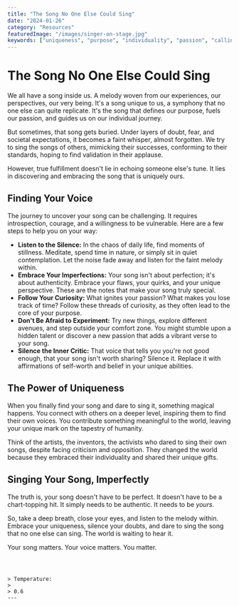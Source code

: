 ```yaml
---
title: "The Song No One Else Could Sing"
date: "2024-01-26"
category: "Resources"
featuredImage: "/images/singer-on-stage.jpg"
keywords: ["uniqueness", "purpose", "individuality", "passion", "calling"]
---
```


# The Song No One Else Could Sing

We all have a song inside us. A melody woven from our experiences, our perspectives, our very being. It's a song unique to us, a symphony that no one else can quite replicate. It's the song that defines our purpose, fuels our passion, and guides us on our individual journey.

But sometimes, that song gets buried. Under layers of doubt, fear, and societal expectations, it becomes a faint whisper, almost forgotten. We try to sing the songs of others, mimicking their successes, conforming to their standards, hoping to find validation in their applause.

However, true fulfillment doesn't lie in echoing someone else's tune. It lies in discovering and embracing the song that is uniquely ours.

## Finding Your Voice

The journey to uncover your song can be challenging. It requires introspection, courage, and a willingness to be vulnerable. Here are a few steps to help you on your way:

- **Listen to the Silence:** In the chaos of daily life, find moments of stillness. Meditate, spend time in nature, or simply sit in quiet contemplation. Let the noise fade away and listen for the faint melody within.
- **Embrace Your Imperfections:** Your song isn't about perfection; it's about authenticity. Embrace your flaws, your quirks, and your unique perspective. These are the notes that make your song truly special.
- **Follow Your Curiosity:** What ignites your passion? What makes you lose track of time? Follow these threads of curiosity, as they often lead to the core of your purpose.
- **Don't Be Afraid to Experiment:** Try new things, explore different avenues, and step outside your comfort zone. You might stumble upon a hidden talent or discover a new passion that adds a vibrant verse to your song.
- **Silence the Inner Critic:** That voice that tells you you're not good enough, that your song isn't worth sharing? Silence it. Replace it with affirmations of self-worth and belief in your unique abilities.

## The Power of Uniqueness

When you finally find your song and dare to sing it, something magical happens. You connect with others on a deeper level, inspiring them to find their own voices. You contribute something meaningful to the world, leaving your unique mark on the tapestry of humanity.

Think of the artists, the inventors, the activists who dared to sing their own songs, despite facing criticism and opposition. They changed the world because they embraced their individuality and shared their unique gifts.

## Singing Your Song, Imperfectly

The truth is, your song doesn't have to be perfect. It doesn't have to be a chart-topping hit. It simply needs to be authentic. It needs to be _yours_.

So, take a deep breath, close your eyes, and listen to the melody within. Embrace your uniqueness, silence your doubts, and dare to sing the song that no one else can sing. The world is waiting to hear it.

Your song matters. Your voice matters. You matter.

```



> Temperature:
>
> 0.6
---

```
